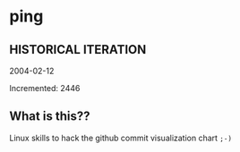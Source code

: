 # ping

## HISTORICAL ITERATION
2004-02-12

Incremented: 2446

## What is this?? 
Linux skills to hack the github commit visualization chart `;-)`
